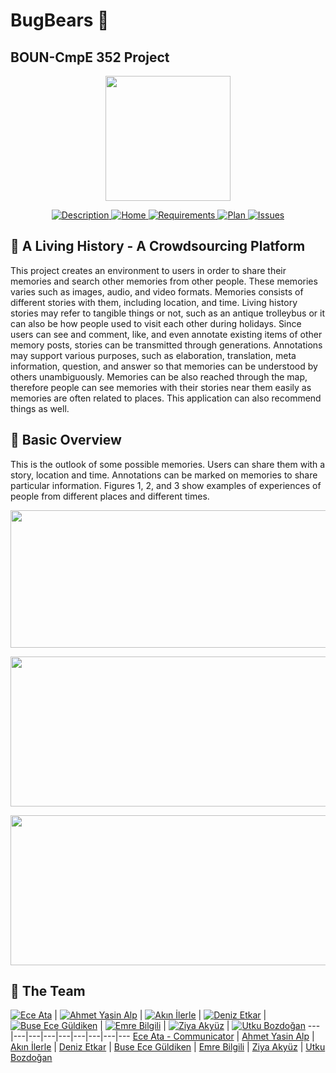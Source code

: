 # BugBears :ghost:
## BOUN-CmpE 352 Project
<p align="center">
<a href = "https://github.com/bounswe/bounswe2018group1/wiki"><img 
<img src="https://raw.githubusercontent.com/bounswe/bounswe2018group1/master/resources/group_icon.jpg" width="200" height="200"></a>
</p>

<p align="center">
    <a href="https://github.com/bounswe/bounswe2018group1/wiki/Project-Description">
        <img src="https://img.shields.io/badge/DESCRIPTION-ONLINE-e97e89.svg"
             alt="Description">
    </a>
    <a href="https://github.com/bounswe/bounswe2018group1/wiki">
        <img src="https://img.shields.io/badge/WIKI-PAGE-e15361.svg"
             alt="Home">
    </a>
    <a href="https://github.com/bounswe/bounswe2018group1/wiki/Requirements">
        <img src="https://img.shields.io/badge/REQUIREMENTS-UP%20TO%20DATE-cc2435.svg"
             alt="Requirements">
    </a>
    <a href="https://github.com/bounswe/bounswe2018group1/raw/master/resources/Project%20Plan.png">
        <img src="https://img.shields.io/badge/PROJECT PLAN-UP TO DATE-a11c2a.svg"
             alt="Plan">
    </a>
    <a href="https://github.com/bounswe/bounswe2018group1/issues">
        <img src="https://img.shields.io/badge/ISSUES 73-CLOSED-76141e.svg"
             alt="Issues">
    </a>
</p>


## :tophat: A Living History - A Crowdsourcing Platform


This project creates an environment to users in order to share their memories and search other memories from other people. These memories varies such as images, audio, and video formats. Memories consists of different stories with them, including location, and time. Living history stories may refer to tangible things or not, such as an antique trolleybus or it can also be how people used to visit each other during holidays. Since users can see and comment, like, and even annotate existing items of other memory posts, stories can be transmitted through generations. Annotations may support various purposes, such as elaboration, translation, meta information, question, and answer so that memories can be understood by others unambiguously. Memories can be also reached through the map, therefore people can see memories with their stories near them easily as memories are often related to places. This application can also recommend things as well.

## :blue_book: Basic Overview

This is the outlook of some possible memories. Users can share them with a story, location and time. Annotations can be marked on memories to share particular information. Figures 1, 2, and 3 show examples of experiences of people from different places and different times.

<p align="center">
    <img src="https://github.com/bounswe/bounswe2018group1/blob/master/resources/exampleMemories/dresses_intro.png" width="640" height="220">
</p>
<p align="center">
    <img src="https://github.com/bounswe/bounswe2018group1/blob/master/resources/exampleMemories/pong_game_intro.png" width="540" height="240">
</p>
<p align="center">
    <img src="https://github.com/bounswe/bounswe2018group1/blob/master/resources/exampleMemories/trolleybus_intro.png" width="540" height="240">
</p>


## :beers: The Team


[![Ece Ata](https://avatars2.githubusercontent.com/u/25881738?s=400&v=4)](https://github.com/eceatata) | [![Ahmet Yasin Alp](https://avatars2.githubusercontent.com/u/16453361?s=400&v=4)](https://github.com/ahmetyalp) | [![Akın İlerle](https://avatars0.githubusercontent.com/u/25388563?s=400&v=4)](https://github.com/akinilerle) |  [![Deniz Etkar](https://avatars3.githubusercontent.com/u/25102252?s=400&v=4)](https://github.com/denizetkar) | [![Buse Ece Güldiken](https://avatars2.githubusercontent.com/u/25881738?s=400&v=4)](https://github.com/buseece) | [![Emre Bilgili](https://avatars2.githubusercontent.com/u/25881738?s=400&v=4)](https://github.com/emrebil) | [![Ziya Akyüz](https://avatars2.githubusercontent.com/u/25881738?s=400&v=4)](https://github.com/ziyaakyuz2253) | [![Utku Bozdoğan](https://avatars2.githubusercontent.com/u/25881738?s=400&v=4)](https://github.com/UtkuBozdogan)
---|---|---|---|---|---|---|---|---
[Ece Ata - Communicator](https://github.com/bounswe/bounswe2018group1/wiki/Ece-Ata) | [Ahmet Yasin Alp](https://github.com/bounswe/bounswe2018group1/wiki/Ahmet-Yasin-Alp) | [Akın İlerle](https://github.com/bounswe/bounswe2018group1/wiki/Akın-İlerle) | [Deniz Etkar](https://github.com/bounswe/bounswe2018group1/wiki/Deniz-Etkar) | [Buse Ece Güldiken](https://github.com/bounswe/bounswe2018group1/wiki/Buse-Ece-Güldiken) | [Emre Bilgili](https://github.com/bounswe/bounswe2018group1/wiki/Emre-Bilgili) | [Ziya Akyüz](https://github.com/bounswe/bounswe2018group1/wiki/Ziya-Akyüz) | [Utku Bozdoğan](https://github.com/bounswe/bounswe2018group1/wiki/Utku-Bozdoğan)




